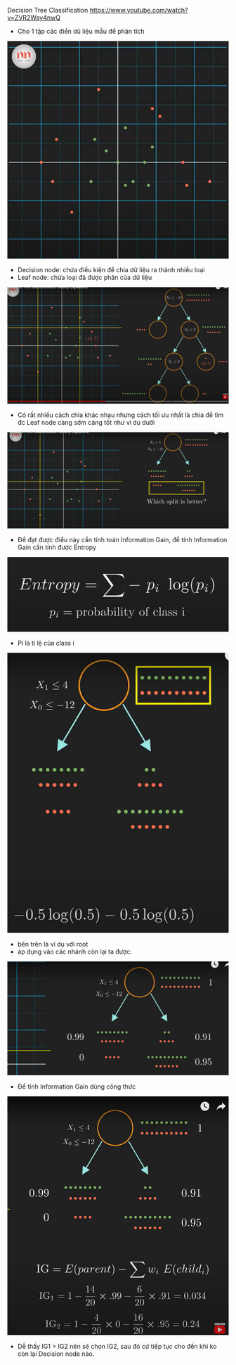 Decision Tree Classification
https://www.youtube.com/watch?v=ZVR2Way4nwQ

- Cho 1 tập các điển dũ liệu mẫu để phân tích 
  
![img.png](img.png)

- Decision node:  chứa điều kiện để chia dữ liệu ra thành nhiều loại
- Leaf node:  chứa loại đã được phân của dữ liệu

![img_1.png](img_1.png)

- Có rất nhiều cách chia khác nhau nhưng cách tối ưu nhất là chia để tìm đc Leaf node càng sớm càng tốt như ví dụ dưới

![img_2.png](img_2.png)

- Để đạt được điều này cần tính toán Information Gain, để tính Information Gain cần tính được Entropy

![img_3.png](img_3.png)

- Pi là tỉ lệ của class i 

![img_4.png](img_4.png)

- bên trên là ví dụ với root 
- áp dụng vào các nhánh còn lại ta được:  

![img_5.png](img_5.png)

- Để tính Information Gain dùng công thức

![img_7.png](img_7.png)

- Dễ thấy IG1 > IG2 nên sẽ chọn IG2, sau đó cứ tiếp tục cho đến khi ko còn lại Decision node nào.
